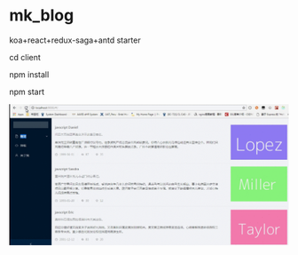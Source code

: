 # mk_blog
koa+react+redux-saga+antd starter

cd client

npm install

npm start

![image](https://github.com/xiaobaiczq/mk_blog/blob/master/record/base.gif)
